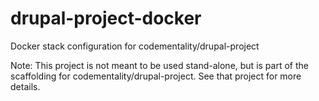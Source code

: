 # drupal-project-docker
Docker stack configuration for codementality/drupal-project

Note:  This project is not meant to be used stand-alone, but is part of the scaffolding for codementality/drupal-project.  See that project for more details.
